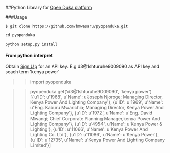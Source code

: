 ##Python Library for [Open Duka platform](http://www.openduka.org/)

###Usage

```
$ git clone https://github.com/bmwasaru/pyopenduka.git 

cd pyopenduka

python setup.py install 

```

#### From python interpret

Obtain [Sign Up](http://www.openduka.org/index.php/api/) for an API key. E.g d3@1shturuhe9009090 as API key and seach term 'kenya power'
>> import pyopenduka

>> pyopenduka.get('d3@1shturuhe9009090', 'kenya power')
[{u'ID': u'1968', u'Name': u'Joseph Njoroge; Managing Director, Kenya Power And Lighting Company'}, {u'ID': u'1969', u'Name': u'Eng. Kaburu Mwarichia; Managing Director, Kenya Power And Lighting Company'}, {u'ID': u'1972', u'Name': u'Eng. David Mwangi; Chief Corporate Planning Manager,kenya Power And Lighting Company'}, {u'ID': u'4954', u'Name': u'Kenya Power & Lighting'}, {u'ID': u'11066', u'Name': u'Kenya Power And Lighting Co. Ltd'}, {u'ID': u'11086', u'Name': u'Kenya Power'}, {u'ID': u'12735', u'Name': u'Kenya Power And Lighting Company Limited'}]

```

